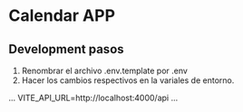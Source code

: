 # Calendar APP

## Development pasos

1. Renombrar el archivo .env.template por .env
2. Hacer los cambios respectivos en la variales de entorno.

 ...
 VITE_API_URL=http://localhost:4000/api
 ...
